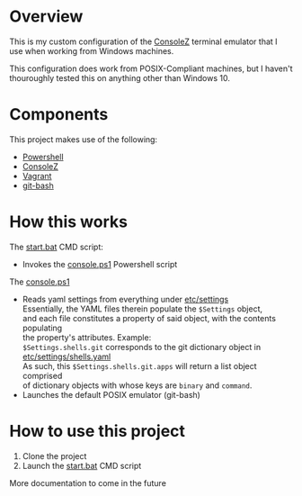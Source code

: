 # Overview

This is my custom configuration of the [ConsoleZ](https://github.com/cbucher/console) terminal emulator 
that I use when working from Windows machines.

This configuration does work from POSIX-Compliant machines, but I haven't
thouroughly tested this on anything other than Windows 10.

# Components

This project makes use of the following:
- [Powershell](https://learn.microsoft.com/en-us/powershell/)
- [ConsoleZ](https://github.com/cbucher/console)
- [Vagrant](https://www.vagrantup.com/)
- [git-bash](https://git-scm.com/downloads)

# How this works

The [start.bat](start.bat) CMD script:
- Invokes the [console.ps1](console.ps1) Powershell script

The [console.ps1](console.ps1)
- Reads yaml settings from everything under [etc/settings](etc/settings)<br />
  Essentially, the YAML files therein populate the `$Settings` object,<br />
  and each file constitutes a property of said object, with the contents populating<br />
  the property's attributes. Example: <br />
  `$Settings.shells.git` corresponds to the git dictionary object in [etc/settings/shells.yaml](etc/settings/shells.yaml)<br />
  As such, this `$Settings.shells.git.apps` will return a list object comprised <br />
  of dictionary objects with whose keys are `binary` and `command`.
- Launches the default POSIX emulator (git-bash) 

# How to use this project

1. Clone the project
1. Launch the [start.bat](start.bat) CMD script

More documentation to come in the future